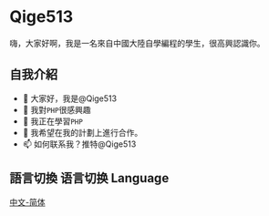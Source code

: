 # Qige513
 
嗨，大家好啊，我是一名來自中國大陸自學編程的學生，很高興認識你。

## 自我介紹
 
- 👋 大家好，我是@Qige513
- 👀 我對`PHP`很感興趣
- 🌱 我正在學習`PHP`
- 💞️ 我希望在我的計劃上進行合作。
- 📫 如何联系我？推特@Qige513

<!---
Qige513/Qige513 is a ✨ special ✨ repository because its `README.md` (this file) appears on your GitHub profile.
You can click the Preview link to take a look at your changes.
--->

 ## 語言切換 语言切换 Language
 
 [中文-简体](/README.md)
